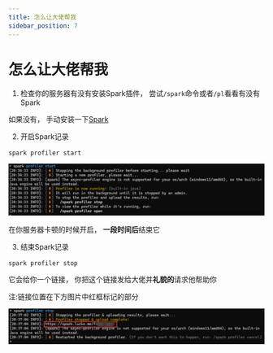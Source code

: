 ```yaml
---
title: 怎么让大佬帮我
sidebar_position: 7
---
```


# 怎么让大佬帮我

1. 检查你的服务器有没有安装Spark插件， 尝试`/spark`命令或者`/pl`看看有没有Spark

如果没有， 手动安装一下[Spark](性能分析.md)

2. 开启Spark记录

```
spark profiler start
```

![](_images/怎么让大佬帮我/spark_start.png)

在你服务器卡顿的时候开启， **一段时间后**结束它

3. 结束Spark记录

```
spark profiler stop
```

它会给你一个链接， 你把这个链接发给大佬并**礼貌的**请求他帮助你

注:链接位置在下方图片中红框标记的部分

![](_images/怎么让大佬帮我/spark_stop.png)
